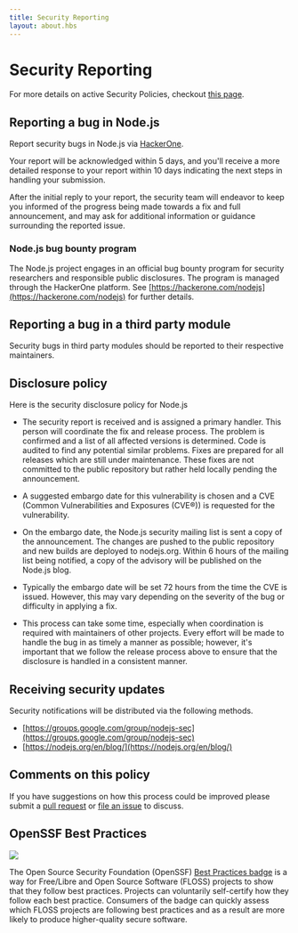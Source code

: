 ```yaml
---
title: Security Reporting
layout: about.hbs
---
```


# Security Reporting

For more details on active Security Policies, checkout [this page](https://github.com/nodejs/node/security/policy).

## Reporting a bug in Node.js

Report security bugs in Node.js via [HackerOne](https://hackerone.com/nodejs).

Your report will be acknowledged within 5 days, and you'll receive a more
detailed response to your report within 10 days indicating the next steps in
handling your submission.

After the initial reply to your report, the security team will endeavor to keep
you informed of the progress being made towards a fix and full announcement,
and may ask for additional information or guidance surrounding the reported
issue.

### Node.js bug bounty program

The Node.js project engages in an official bug bounty program for security
researchers and responsible public disclosures. The program is managed through
the HackerOne platform. See [https://hackerone.com/nodejs](https://hackerone.com/nodejs) for further details.

## Reporting a bug in a third party module

Security bugs in third party modules should be reported to their respective
maintainers.

## Disclosure policy

Here is the security disclosure policy for Node.js

- The security report is received and is assigned a primary handler. This
  person will coordinate the fix and release process. The problem is confirmed
  and a list of all affected versions is determined. Code is audited to find
  any potential similar problems. Fixes are prepared for all releases which are
  still under maintenance. These fixes are not committed to the public
  repository but rather held locally pending the announcement.

- A suggested embargo date for this vulnerability is chosen and a CVE (Common
  Vulnerabilities and Exposures (CVE®)) is requested for the vulnerability.

- On the embargo date, the Node.js security mailing list is sent a copy of the
  announcement. The changes are pushed to the public repository and new builds
  are deployed to nodejs.org. Within 6 hours of the mailing list being
  notified, a copy of the advisory will be published on the Node.js blog.

- Typically the embargo date will be set 72 hours from the time the CVE is
  issued. However, this may vary depending on the severity of the bug or
  difficulty in applying a fix.

- This process can take some time, especially when coordination is required
  with maintainers of other projects. Every effort will be made to handle the
  bug in as timely a manner as possible; however, it's important that we follow
  the release process above to ensure that the disclosure is handled in a
  consistent manner.

## Receiving security updates

Security notifications will be distributed via the following methods.

- [https://groups.google.com/group/nodejs-sec](https://groups.google.com/group/nodejs-sec)
- [https://nodejs.org/en/blog/](https://nodejs.org/en/blog/)

## Comments on this policy

If you have suggestions on how this process could be improved please submit a
[pull request](https://github.com/nodejs/nodejs.org) or
[file an issue](https://github.com/nodejs/security-wg/issues/new) to discuss.

## OpenSSF Best Practices

<a href="https://bestpractices.coreinfrastructure.org/projects/29" style="display: inline;"><img src="https://bestpractices.coreinfrastructure.org/projects/29/badge" style="display: inline;"></a>

The Open Source Security Foundation (OpenSSF) [Best Practices badge](https://github.com/coreinfrastructure/best-practices-badge) is a way for Free/Libre and Open Source Software (FLOSS) projects to show that they follow best practices. Projects can voluntarily self-certify how they follow each best practice. Consumers of the badge can quickly assess which FLOSS projects are following best practices and as a result are more likely to produce higher-quality secure software.
